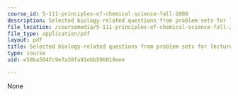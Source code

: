 ```yaml
---
course_id: 5-111-principles-of-chemical-science-fall-2008
description: Selected biology-related questions from problem sets for lectures 10-20.
file_location: /coursemedia/5-111-principles-of-chemical-science-fall-2008/e58ba504fc9e7a30fa91ebb596019eee_L10to20Bio.pdf
file_type: application/pdf
layout: pdf
title: Selected biology-related questions from problem sets for lectures 10-20
type: course
uid: e58ba504fc9e7a30fa91ebb596019eee

---
```

None